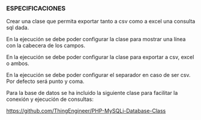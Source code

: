 ### ESPECIFICACIONES

Crear una clase que permita exportar tanto a csv como a excel una consulta sql dada.

En la ejecución se debe poder configurar la clase para mostrar una línea con la cabecera de los campos.

En la ejecución se debe poder configurar la clase para exportar a csv, excel o ambos.

En la ejecución se debe poder configurar el separador en caso de ser csv. Por defecto será punto y coma.

Para la base de datos se ha incluido la siguiente clase para facilitar la conexión y ejecución de consultas:

https://github.com/ThingEngineer/PHP-MySQLi-Database-Class